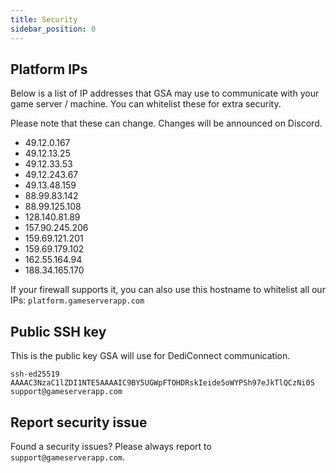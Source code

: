 ```yaml
---
title: Security
sidebar_position: 0
---
```


## Platform IPs

Below is a list of IP addresses that GSA may use to communicate with your game server / machine. You can whitelist these for extra security.

Please note that these can change. Changes will be announced on Discord.

- 49.12.0.167
- 49.12.13.25
- 49.12.33.53
- 49.12.243.67
- 49.13.48.159
- 88.99.83.142
- 88.99.125.108
- 128.140.81.89
- 157.90.245.206
- 159.69.121.201
- 159.69.179.102
- 162.55.164.94
- 188.34.165.170

If your firewall supports it, you can also use this hostname to whitelist all our IPs:
`platform.gameserverapp.com`


## Public SSH key
This is the public key GSA will use for DediConnect communication.

```composer log
ssh-ed25519 AAAAC3NzaC1lZDI1NTE5AAAAIC9BY5UGWpFTOHDRskIeide5oWYPSh97eJkTlQCzNi0S support@gameserverapp.com
```

## Report security issue

Found a security issues? Please always report to `support@gameserverapp.com`.